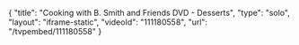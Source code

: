 {
    "title": "Cooking with B. Smith and Friends DVD - Desserts",
    "type": "solo",
    "layout": "iframe-static",
    "videoId": "111180558",
    "url": "\/tvpembed\/111180558"
}